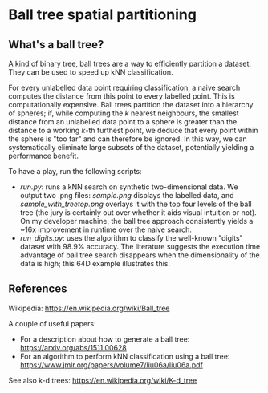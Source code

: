 # Ball tree spatial partitioning

## What's a ball tree?
A kind of binary tree, ball trees are a way to efficiently partition a dataset. They can be used to speed up kNN classification.

For every unlabelled data point requiring classification, a naive search computes the distance from this point to every labelled point. This is computationally expensive. Ball trees partition the dataset into a hierarchy of spheres; if, while computing the *k* nearest neighbours, the smallest distance from an unlabelled data point to a sphere is greater than the distance to a working *k*-th furthest point, we deduce that every point within the sphere is "too far" and can therefore be ignored. In this way, we can systematically eliminate large subsets of the dataset, potentially yielding a performance benefit.

To have a play, run the following scripts:
* *run.py*: runs a kNN search on synthetic two-dimensional data. We output two .png files: *sample.png* displays the labelled data, and *sample_with_treetop.png* overlays it with the top four levels of the ball tree (the jury is certainly out over whether it aids visual intuition or not). On my developer machine, the ball tree approach consistently yields a ~16x improvement in runtime over the naive search.
* *run_digits.py*: uses the algorithm to classify the well-known "digits" dataset with 98.9% accuracy. The literature suggests the execution time advantage of ball tree search disappears when the dimensionality of the data is high; this 64D example illustrates this.

## References
Wikipedia: https://en.wikipedia.org/wiki/Ball_tree

A couple of useful papers:
* For a description about how to generate a ball tree: https://arxiv.org/abs/1511.00628
* For an algorithm to perform kNN classification using a ball tree: https://www.jmlr.org/papers/volume7/liu06a/liu06a.pdf

See also k-d trees: https://en.wikipedia.org/wiki/K-d_tree